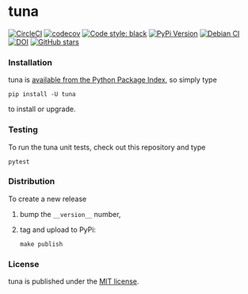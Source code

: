 # tuna

[![CircleCI](https://img.shields.io/circleci/project/github/nschloe/tuna/master.svg)](https://circleci.com/gh/nschloe/tuna)
[![codecov](https://img.shields.io/codecov/c/github/nschloe/tuna.svg)](https://codecov.io/gh/nschloe/tuna)
[![Code style: black](https://img.shields.io/badge/code%20style-black-000000.svg)](https://github.com/ambv/black)
[![PyPi Version](https://img.shields.io/pypi/v/tuna.svg)](https://pypi.org/project/tuna)
[![Debian CI](https://badges.debian.net/badges/debian/testing/python3-tuna/version.svg)](https://tracker.debian.org/pkg/python-tuna)
[![DOI](https://zenodo.org/badge/DOI/10.5281/zenodo.1173115.svg)](https://doi.org/10.5281/zenodo.1173115)
[![GitHub stars](https://img.shields.io/github/stars/nschloe/tuna.svg?logo=github&label=Stars)](https://github.com/nschloe/tuna)

### Installation

tuna is [available from the Python Package
Index](https://pypi.org/project/tuna/), so simply type
```
pip install -U tuna
```
to install or upgrade.


### Testing

To run the tuna unit tests, check out this repository and type
```
pytest
```

### Distribution

To create a new release

1. bump the `__version__` number,

2. tag and upload to PyPi:
    ```
    make publish
    ```

### License

tuna is published under the [MIT license](https://en.wikipedia.org/wiki/MIT_License).
